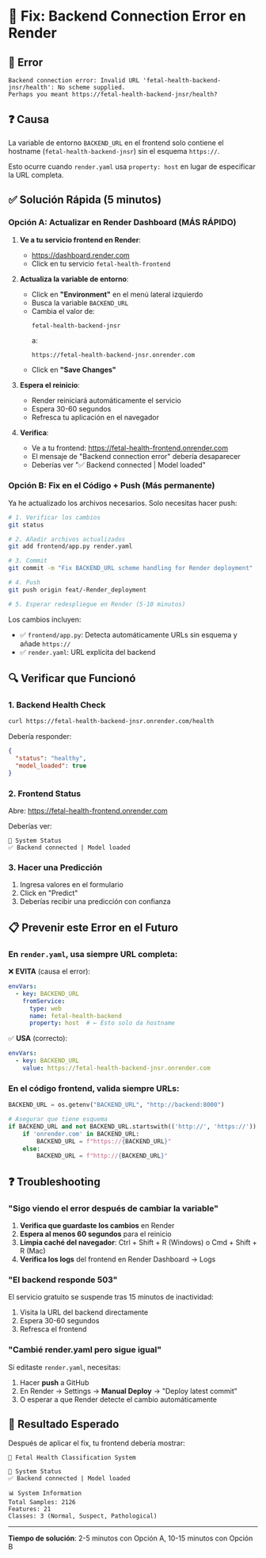 # 🔧 Fix: Backend Connection Error en Render

## 🐛 Error

```
Backend connection error: Invalid URL 'fetal-health-backend-jnsr/health': No scheme supplied. 
Perhaps you meant https://fetal-health-backend-jnsr/health?
```

## ❓ Causa

La variable de entorno `BACKEND_URL` en el frontend solo contiene el hostname (`fetal-health-backend-jnsr`) sin el esquema `https://`.

Esto ocurre cuando `render.yaml` usa `property: host` en lugar de especificar la URL completa.

## ✅ Solución Rápida (5 minutos)

### Opción A: Actualizar en Render Dashboard (MÁS RÁPIDO)

1. **Ve a tu servicio frontend en Render**:
   - https://dashboard.render.com
   - Click en tu servicio `fetal-health-frontend`

2. **Actualiza la variable de entorno**:
   - Click en **"Environment"** en el menú lateral izquierdo
   - Busca la variable `BACKEND_URL`
   - Cambia el valor de:
     ```
     fetal-health-backend-jnsr
     ```
     a:
     ```
     https://fetal-health-backend-jnsr.onrender.com
     ```
   - Click en **"Save Changes"**

3. **Espera el reinicio**:
   - Render reiniciará automáticamente el servicio
   - Espera 30-60 segundos
   - Refresca tu aplicación en el navegador

4. **Verifica**:
   - Ve a tu frontend: https://fetal-health-frontend.onrender.com
   - El mensaje de "Backend connection error" debería desaparecer
   - Deberías ver "✅ Backend connected | Model loaded"

### Opción B: Fix en el Código + Push (Más permanente)

Ya he actualizado los archivos necesarios. Solo necesitas hacer push:

```bash
# 1. Verificar los cambios
git status

# 2. Añadir archivos actualizados
git add frontend/app.py render.yaml

# 3. Commit
git commit -m "Fix BACKEND_URL scheme handling for Render deployment"

# 4. Push
git push origin feat/-Render_deployment

# 5. Esperar redespliegue en Render (5-10 minutos)
```

Los cambios incluyen:
- ✅ `frontend/app.py`: Detecta automáticamente URLs sin esquema y añade `https://`
- ✅ `render.yaml`: URL explícita del backend

## 🔍 Verificar que Funcionó

### 1. Backend Health Check

```bash
curl https://fetal-health-backend-jnsr.onrender.com/health
```

Debería responder:
```json
{
  "status": "healthy",
  "model_loaded": true
}
```

### 2. Frontend Status

Abre: https://fetal-health-frontend.onrender.com

Deberías ver:
```
🔌 System Status
✅ Backend connected | Model loaded
```

### 3. Hacer una Predicción

1. Ingresa valores en el formulario
2. Click en "Predict"
3. Deberías recibir una predicción con confianza

## 📋 Prevenir este Error en el Futuro

### En `render.yaml`, usa siempre URL completa:

❌ **EVITA** (causa el error):
```yaml
envVars:
  - key: BACKEND_URL
    fromService:
      type: web
      name: fetal-health-backend
      property: host  # ← Esto solo da hostname
```

✅ **USA** (correcto):
```yaml
envVars:
  - key: BACKEND_URL
    value: https://fetal-health-backend-jnsr.onrender.com
```

### En el código frontend, valida siempre URLs:

```python
BACKEND_URL = os.getenv("BACKEND_URL", "http://backend:8000")

# Asegurar que tiene esquema
if BACKEND_URL and not BACKEND_URL.startswith(('http://', 'https://')):
    if 'onrender.com' in BACKEND_URL:
        BACKEND_URL = f"https://{BACKEND_URL}"
    else:
        BACKEND_URL = f"http://{BACKEND_URL}"
```

## ❓ Troubleshooting

### "Sigo viendo el error después de cambiar la variable"

1. **Verifica que guardaste los cambios** en Render
2. **Espera al menos 60 segundos** para el reinicio
3. **Limpia caché del navegador**: Ctrl + Shift + R (Windows) o Cmd + Shift + R (Mac)
4. **Verifica los logs** del frontend en Render Dashboard → Logs

### "El backend responde 503"

El servicio gratuito se suspende tras 15 minutos de inactividad:
1. Visita la URL del backend directamente
2. Espera 30-60 segundos
3. Refresca el frontend

### "Cambié render.yaml pero sigue igual"

Si editaste `render.yaml`, necesitas:
1. Hacer **push** a GitHub
2. En Render → Settings → **Manual Deploy** → "Deploy latest commit"
3. O esperar a que Render detecte el cambio automáticamente

## 🎉 Resultado Esperado

Después de aplicar el fix, tu frontend debería mostrar:

```
🏥 Fetal Health Classification System

🔌 System Status
✅ Backend connected | Model loaded

📊 System Information
Total Samples: 2126
Features: 21
Classes: 3 (Normal, Suspect, Pathological)
```

---

**Tiempo de solución**: 2-5 minutos con Opción A, 10-15 minutos con Opción B
